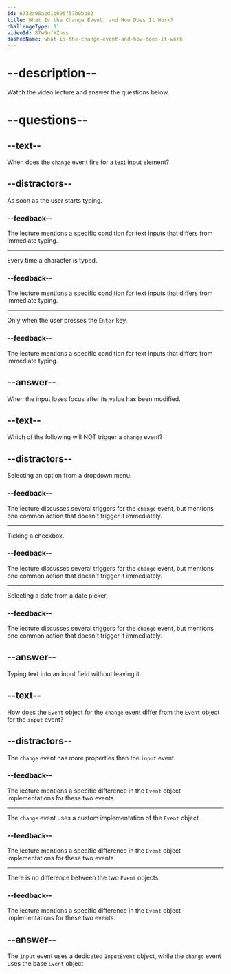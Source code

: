 ```yaml
---
id: 6732a06aed1b095f57b0bb82
title: What Is the Change Event, and How Does It Work?
challengeType: 11
videoId: 87w0nfXZhss
dashedName: what-is-the-change-event-and-how-does-it-work
---
```


# --description--

Watch the video lecture and answer the questions below.

# --questions--

## --text--

When does the `change` event fire for a text input element?

## --distractors--

As soon as the user starts typing.

### --feedback--

The lecture mentions a specific condition for text inputs that differs from immediate typing.

---

Every time a character is typed.

### --feedback--

The lecture mentions a specific condition for text inputs that differs from immediate typing.

---

Only when the user presses the `Enter` key.

### --feedback--

The lecture mentions a specific condition for text inputs that differs from immediate typing.

## --answer--

When the input loses focus after its value has been modified.

## --text--

Which of the following will NOT trigger a `change` event?

## --distractors--

Selecting an option from a dropdown menu.

### --feedback--

The lecture discusses several triggers for the `change` event, but mentions one common action that doesn't trigger it immediately.

---

Ticking a checkbox.

### --feedback--

The lecture discusses several triggers for the `change` event, but mentions one common action that doesn't trigger it immediately.

---

Selecting a date from a date picker.

### --feedback--

The lecture discusses several triggers for the `change` event, but mentions one common action that doesn't trigger it immediately.

## --answer--

Typing text into an input field without leaving it.

## --text--

How does the `Event` object for the `change` event differ from the `Event` object for the `input` event?

## --distractors--

The `change` event has more properties than the `input` event.

### --feedback--

The lecture mentions a specific difference in the `Event` object implementations for these two events.

---

The `change` event uses a custom implementation of the `Event` object

### --feedback--

The lecture mentions a specific difference in the `Event` object implementations for these two events.

---

There is no difference between the two `Event` objects.

### --feedback--

The lecture mentions a specific difference in the `Event` object implementations for these two events.

## --answer--

The `input` event uses a dedicated `InputEvent` object, while the `change` event uses the base `Event` object

